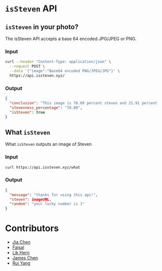 # `isSteven` API
## `isSteven` in your photo?
The isSteven API accepts a base 64 encoded JPG/JPEG or PNG.

### Input 
```bash
curl --header "Content-Type: application/json" \
  --request POST \
  --data '{"image":"Base64 encoded PNG/JPEG/JPG"}' \
  https://api.issteven.xyz/
```

### Output
```json
{
  "conclusion": "This image is 78.09 percent steven and 21.91 percent !steven.", 
  "stevenness_percentage": "78.09", 
  "isSteven": true
}
```

## What `isSteven`
What `isSteven` outputs an image of Steven

### Input
```bash
curl https://api.issteven.xyz/what
```

### Output
```json
{
  "message": "thanks for using this api!",
  "steven": imageURL,
  "random": "your lucky number is 1"
}
```

# Contributors
- [Jia Chen](https://github.com/jiachenyee)
- [Faisal](https://github.com/faisalsgithub)
- [Lik Hern](https://github.com/YeohLikHern)
- [James Chen](https://github.com/unknownguy2002)
- [Rui Yang](https://github.com/thinkerpal)
